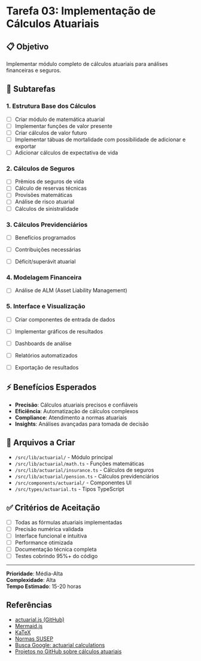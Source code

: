 # Tarefa 03: Implementação de Cálculos Atuariais

## 📋 Objetivo
Implementar módulo completo de cálculos atuariais para análises financeiras e seguros.

## 🎯 Subtarefas

### 1. Estrutura Base dos Cálculos
- [ ] Criar módulo de matemática atuarial
- [ ] Implementar funções de valor presente
- [ ] Criar cálculos de valor futuro
- [ ] Implementar tábuas de mortalidade com possibilidade de adicionar e exportar
- [ ] Adicionar cálculos de expectativa de vida

### 2. Cálculos de Seguros
- [ ] Prêmios de seguros de vida
- [ ] Cálculo de reservas técnicas
- [ ] Provisões matemáticas
- [ ] Análise de risco atuarial
- [ ] Cálculos de sinistralidade

### 3. Cálculos Previdenciários
- [ ] Benefícios programados
- [ ] Contribuições necessárias
- [ ] Déficit/superávit atuarial


### 4. Modelagem Financeira
- [ ] Análise de ALM (Asset Liability Management)

### 5. Interface e Visualização
- [ ] Criar componentes de entrada de dados
- [ ] Implementar gráficos de resultados
- [ ] Dashboards de análise
- [ ] Relatórios automatizados
- [ ] Exportação de resultados


## ⚡ Benefícios Esperados
- **Precisão**: Cálculos atuariais precisos e confiáveis
- **Eficiência**: Automatização de cálculos complexos
- **Compliance**: Atendimento a normas atuariais
- **Insights**: Análises avançadas para tomada de decisão

## 🔧 Arquivos a Criar
- `/src/lib/actuarial/` - Módulo principal
- `/src/lib/actuarial/math.ts` - Funções matemáticas
- `/src/lib/actuarial/insurance.ts` - Cálculos de seguros
- `/src/lib/actuarial/pension.ts` - Cálculos previdenciários
- `/src/components/actuarial/` - Componentes UI
- `/src/types/actuarial.ts` - Tipos TypeScript

## ✅ Critérios de Aceitação
- [ ] Todas as fórmulas atuariais implementadas
- [ ] Precisão numérica validada
- [ ] Interface funcional e intuitiva
- [ ] Performance otimizada
- [ ] Documentação técnica completa
- [ ] Testes cobrindo 95%+ do código

---
**Prioridade**: Média-Alta  
**Complexidade**: Alta  
**Tempo Estimado**: 15-20 horas


## Referências
- [actuarial.js (GitHub)](https://github.com/actuaries/actuarial.js)
- [Mermaid.js](https://mermaid.js.org/)
- [KaTeX](https://katex.org/)
- [Normas SUSEP](https://www.gov.br/susep/pt-br)
- [Busca Google: actuarial calculations](https://www.google.com/search?q=actuarial+calculations)
- [Projetos no GitHub sobre cálculos atuariais](https://github.com/search?q=actuarial+calculation)

